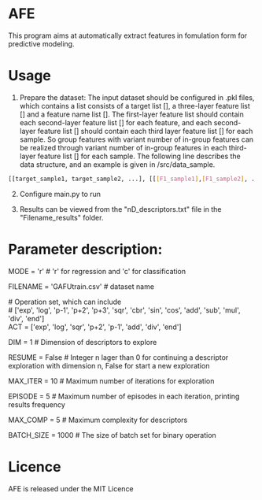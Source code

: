 # AFE

This program aims at automatically extract features in fomulation form for predictive modeling.

# Usage

1. Prepare the dataset: The input dataset should be configured in .pkl files, which contains a list consists of a target list [], a three-layer feature list [] and a feature name list []. The first-layer feature list should contain each second-layer feature list [] for each feature, and each second-layer feature list [] should contain each third layer feature list [] for each sample. So group features with variant number of in-group features can be realized through variant number of in-group features in each third-layer feature list [] for each sample. The following line describes the data structure, and an example is given in /src/data_sample.
```bash
[[target_sample1, target_sample2, ...], [[[F1_sample1],[F1_sample2], ...],[[F2_sample1],[F2_sample2], ...], [F1_name, F2_name, ...]]
```
2. Configure main.py to run

3. Results can be viewed from the "nD_descriptors.txt" file in the "Filename_results" folder.

# Parameter description:

MODE = 'r'  # 'r' for regression and 'c' for classification  
  
FILENAME = 'GAFUtrain.csv'  # dataset name  
  
\# Operation set, which can include  
\# ['exp', 'log', 'p-1', 'p+2', 'p+3', 'sqr', 'cbr', 'sin', 'cos', 'add', 'sub', 'mul', 'div', 'end']  
ACT = ['exp', 'log', 'sqr', 'p+2', 'p-1', 'add', 'div', 'end']  
  
DIM = 1  # Dimension of descriptors to explore  
  
RESUME = False  # Integer n lager than 0 for continuing a descriptor exploration with dimension n, False for start a new exploration
  
MAX_ITER = 10  # Maximum number of iterations for exploration  
  
EPISODE = 5  # Maximum number of episodes in each iteration, printing results frequency   
  
MAX_COMP = 5  # Maximum complexity for descriptors  
  
BATCH_SIZE = 1000  # The size of batch set for binary operation  

# Licence

AFE is released under the MIT Licence
